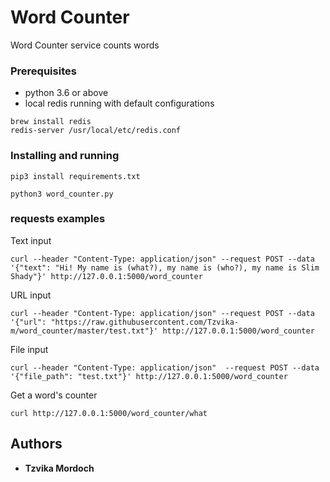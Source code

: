 # Word Counter

Word Counter service counts words

### Prerequisites

* python 3.6 or above
* local redis running with default configurations
```
brew install redis
redis-server /usr/local/etc/redis.conf
```

### Installing and running

```
pip3 install requirements.txt
```
```
python3 word_counter.py
```

### requests examples

Text input
```
curl --header "Content-Type: application/json" --request POST --data '{"text": "Hi! My name is (what?), my name is (who?), my name is Slim Shady"}' http://127.0.0.1:5000/word_counter
```

URL input
```
curl --header "Content-Type: application/json" --request POST --data '{"url": "https://raw.githubusercontent.com/Tzvika-m/word_counter/master/test.txt"}' http://127.0.0.1:5000/word_counter
```

File input
```
curl --header "Content-Type: application/json"  --request POST --data '{"file_path": "test.txt"}' http://127.0.0.1:5000/word_counter
```

Get a word's counter
```
curl http://127.0.0.1:5000/word_counter/what
```


## Authors

* **Tzvika Mordoch**
